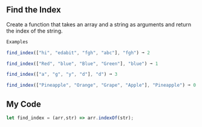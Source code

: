 ## Find the Index

Create a function that takes an array and a string as arguments and return the index of the string.
```js
Examples

find_index(["hi", "edabit", "fgh", "abc"], "fgh") ➞ 2

find_index(["Red", "blue", "Blue", "Green"], "blue") ➞ 1

find_index(["a", "g", "y", "d"], "d") ➞ 3

find_index(["Pineapple", "Orange", "Grape", "Apple"], "Pineapple") ➞ 0
```

## My Code
```js
let find_index = (arr,str) => arr.indexOf(str);
```

